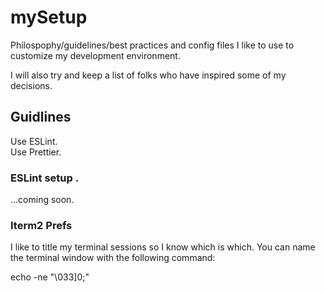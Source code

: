 # mySetup

Philospophy/guidelines/best practices and config files I like to use to customize my development environment.  

I will also try and keep a list of folks who have inspired some of my decisions.  


## Guidlines
  
Use ESLint.  
Use Prettier.  

### ESLint setup . 
...coming soon.  

### Iterm2 Prefs

I like to title my terminal sessions so I know which is which. You can name the terminal window with the following command:

echo -ne "\033]0;"<Title here>"\007" . 

Replace <Title Here> with your title.  


